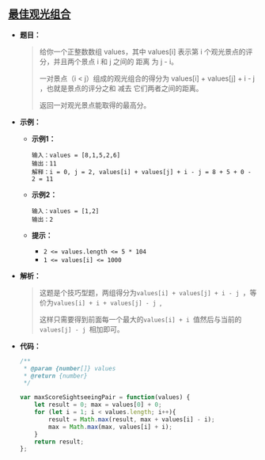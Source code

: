## [最佳观光组合](https://leetcode.cn/problems/best-sightseeing-pair/)

* **题目：**

  >给你一个正整数数组 values，其中 values[i] 表示第 i 个观光景点的评分，并且两个景点 i 和 j 之间的 距离 为 j - i。
  >
  >一对景点（i < j）组成的观光组合的得分为 values[i] + values[j] + i - j ，也就是景点的评分之和 减去 它们两者之间的距离。
  >
  >返回一对观光景点能取得的最高分。
  >

* **示例：**

  * **示例1：**

    ```
    输入：values = [8,1,5,2,6]
    输出：11
    解释：i = 0, j = 2, values[i] + values[j] + i - j = 8 + 5 + 0 - 2 = 11
    ```

  * **示例2：**

    ```
    输入：values = [1,2]
    输出：2
    ```

  * **提示：**

    * `2 <= values.length <= 5 * 104`
    * `1 <= values[i] <= 1000`

* **解析：**

  >这题是个技巧型题，两组得分为`values[i] + values[j] + i - j `，等价为`values[i] + i + values[j] - j `,
  >
  >这样只需要得到前面每一个最大的`values[i] + i `值然后与当前的`values[j] - j `相加即可。

* **代码：**

  ```js
  /**
   * @param {number[]} values
   * @return {number}
   */
  
  var maxScoreSightseeingPair = function(values) {
      let result = 0; max = values[0] + 0;
      for (let i = 1; i < values.length; i++){
          result = Math.max(result, max + values[i] - i);
          max = Math.max(max, values[i] + i);
      }
      return result;
  };
  ```

